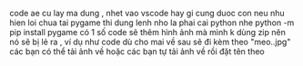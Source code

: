 code ae cu lay ma dung , nhet vao vscode hay gi cung duoc con neu nhu hien loi chua tai pygame thi dung lenh nho la phai cai python nhe
python -m pip install pygame
có 1 số code sẽ thêm hình ảnh mà mình k dùng zip nên nó sẽ bị lẻ ra , ví dụ như code  dù cho mai về sau sẽ đi kèm theo "meo..jpg" các bạn có thể tải ảnh về hoặc các bạn tự tải ảnh  về rồi đặt tên theo
